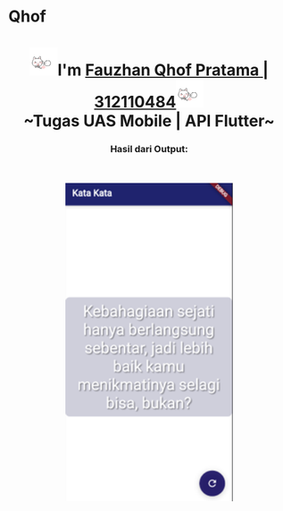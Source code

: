 # Qhof
<div align="center">
  <h1><img src="cat.gif" width="50px" height="50px">I'm <a href='https://www.instagram.com/qhof.zn/'>Fauzhan Qhof Pratama | 312110484</a><img src="cat.gif" width="50px" height="50px"><br/>~Tugas UAS Mobile | API Flutter~</h1>
  <h3>Hasil dari Output:</h3>
</div>

<br/>
<br/>

<div align = "center">
  <img src="output.png" width = 300px >
</div>

<br/>
<br/>